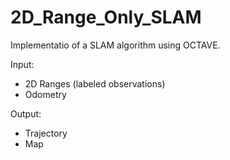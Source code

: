 # 2D_Range_Only_SLAM
Implementatio of a SLAM algorithm using OCTAVE.

Input:

- 2D Ranges (labeled observations)
- Odometry

Output:

- Trajectory
- Map

